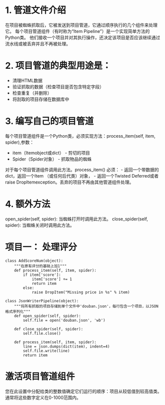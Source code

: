 
# 1. 管道文件介绍
在项目被蜘蛛抓取后，它被发送到项目管道，它通过顺序执行的几个组件来处理它。
每个项目管道组件（有时称为“Item Pipeline”）是一个实现简单方法的Python类。
他们接收一个项目并对其执行操作，还决定该项目是否应该继续通过流水线或被丢弃并且不再被处理。
# 2. 项目管道的典型用途是：
- 清理HTML数据
- 验证抓取的数据（检查项目是否包含特定字段）
- 检查重复（并删除）
- 将刮取的项目存储在数据库中



# 3. 编写自己的项目管道
每个项目管道组件是一个Python类，必须实现方法：process_item(self, item, spider),参数：
- item（Itemobject或dict） - 剪切的项目
- Spider（Spider对象） - 抓取物品的蜘蛛

对于每个项目管道组件调用此方法。process_item() 必须：
    - 返回一个带数据的dict，返回一个Item （或任何后代类）对象，
    - 返回一个Twisted Deferred或者raise DropItemexception。丢弃的项目不再由其他管道组件处理。


# 4. 额外方法
open_spider(self, spider): 当蜘蛛打开时调用此方法。
close_spider(self, spider): 当蜘蛛关闭时调用此方法。




# 项目一： 处理评分

```
class AddScoreNum(object):
    """在原有评分的基础上加1"""
    def process_item(self, item, spider):
        if item['score']:
            item['score'] += 1
            return item
        else:
            raise DropItem("Missing price in %s" % item)
```


```
class JsonWriterPipeline(object):
    """将所有抓取的项目存储到单个文件中'douban.json'，每行包含一个项目，以JSON格式序列化"""
    def open_spider(self, spider):
        self.file = open('douban.json', 'wb')

    def close_spider(self, spider):
        self.file.close()

    def process_item(self, item, spider):
        line = json.dumps(dict(item), indent=4)
        self.file.write(line)
        return item
```


# 激活项目管道组件

您在此设置中分配给类的整数值确定它们运行的​​顺序：项目从较低值到较高值类。通常将这些数字定义在0-1000范围内。


